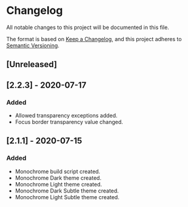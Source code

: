 # Changelog

All notable changes to this project will be documented in this file.

The format is based on [Keep a Changelog](https://keepachangelog.com/en/1.0.0/),
and this project adheres to [Semantic Versioning](https://semver.org/spec/v2.0.0.html).

## [Unreleased]

## [2.2.3] - 2020-07-17

### Added

- Allowed transparency exceptions added.
- Focus border transparency value changed.

## [2.1.1] - 2020-07-15

### Added

- Monochrome build script created.
- Monochrome Dark theme created.
- Monochrome Light theme created.
- Monochrome Dark Subtle theme created.
- Monochrome Light Subtle theme created.

